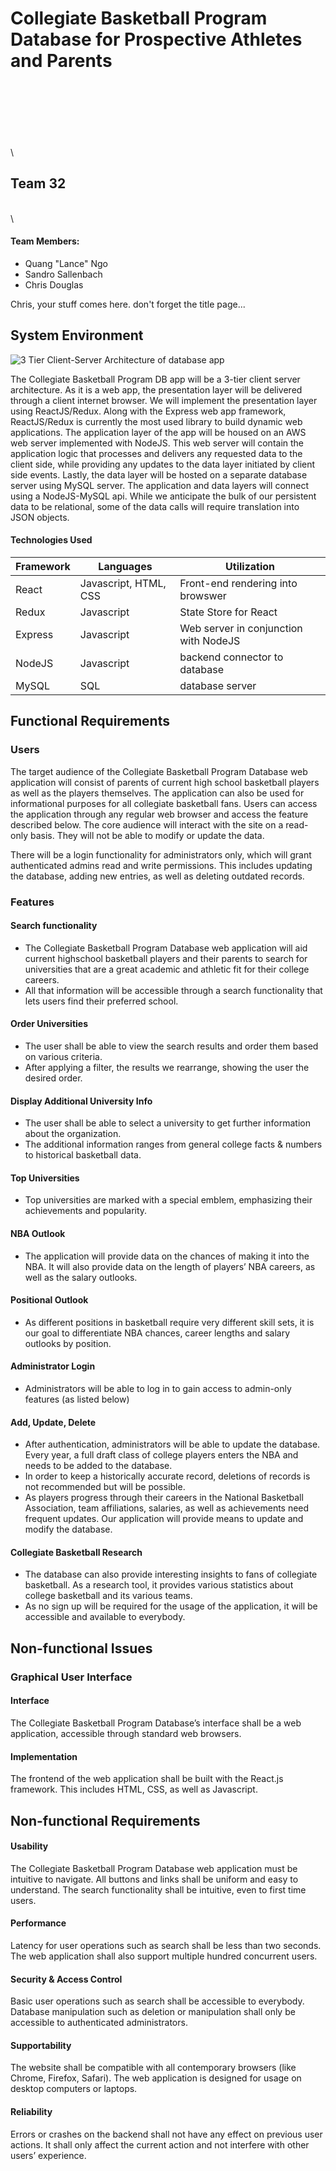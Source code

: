 # Collegiate Basketball Program Database for Prospective Athletes and Parents
\
\
\
\
\
\
\
## Team 32
\
\
#### Team Members:
* Quang "Lance" Ngo
* Sandro Sallenbach
* Chris Douglas
  
  
  
  
  
  
Chris, your stuff comes here.
don't forget the title page...
## System Environment
![3 Tier Client-Server Architecture of database app](https://i.imgur.com/0cGCJkk.jpg)

The Collegiate Basketball Program DB app will be a 3-tier client server architecture. As it is a
web app, the presentation layer will be delivered through a client internet browser. We will
implement the presentation layer using ReactJS/Redux. Along with the Express web app
framework, ReactJS/Redux is currently the most used library to build dynamic web applications.
The application layer of the app will be housed on an AWS web server implemented with
NodeJS. This web server will contain the application logic that processes and delivers any
requested data to the client side, while providing any updates to the data layer initiated by client
side events. Lastly, the data layer will be hosted on a separate database server using MySQL
server. The application and data layers will connect using a NodeJS-MySQL api. While we
anticipate the bulk of our persistent data to be relational, some of the data calls will require
translation into JSON objects.

#### Technologies Used

| Framework | Languages | Utilization |
| --- |--- | --- |
| React | Javascript, HTML, CSS | Front-end rendering into browswer |
| Redux | Javascript | State Store for React |
| Express | Javascript | Web server in conjunction with NodeJS |
| NodeJS | Javascript | backend connector to database |
| MySQL | SQL | database server |


## Functional Requirements

### Users

The target audience of the Collegiate Basketball Program Database web application will consist of parents of current high school basketball players as well as the players themselves. The application can also be used for informational purposes for all collegiate basketball fans. Users can access the application through any regular web browser and access the feature described below. The core audience will interact with the site on a read-only basis. They will not be able to modify or update the data.

There will be a login functionality for administrators only, which will grant authenticated admins read and write permissions. This includes updating the database, adding new entries, as well as deleting outdated records.


### Features

#### Search functionality
- The Collegiate Basketball Program Database web application will aid current highschool basketball players and their parents to search for universities that are a great academic and athletic fit for their college careers.
- All that information will be accessible through a search functionality that lets users find their preferred school.

#### Order Universities
- The user shall be able to view the search results and order them based on various criteria.
- After applying a filter, the results we rearrange, showing the user the desired order.

#### Display Additional University Info
- The user shall be able to select a university to get further information about the organization.
- The additional information ranges from general college facts & numbers to historical basketball data.



#### Top Universities
- Top universities are marked with a special emblem, emphasizing their achievements and popularity.

#### NBA Outlook
- The application will provide data on the chances of making it into the NBA. It will also provide data on the length of players’ NBA careers, as well as the salary outlooks.

#### Positional Outlook
- As different positions in basketball require very different skill sets, it is our goal to differentiate NBA chances, career lengths and salary outlooks by position. 

#### Administrator Login
- Administrators will be able to log in to gain access to admin-only features (as listed below)

#### Add, Update, Delete
- After authentication, administrators will be able to update the database. Every year, a full draft class of college players enters the NBA and needs to be added to the database.
- In order to keep a historically accurate record, deletions of records is not recommended but will be possible.
- As players progress through their careers in the National Basketball Association, team affiliations, salaries, as well as achievements need frequent updates. Our application will provide means to update and modify the database.

#### Collegiate Basketball Research
- The database can also provide interesting insights to fans of collegiate basketball. As a research tool, it provides various statistics about college basketball and its various teams.
- As no sign up will be required for the usage of the application, it will be accessible and available to everybody.



## Non-functional Issues

### Graphical User Interface

#### Interface
The Collegiate Basketball Program Database’s interface shall be a web application, accessible through standard web browsers.

#### Implementation
The frontend of the web application shall be built with the React.js framework. This includes HTML, CSS, as well as Javascript.


## Non-functional Requirements

#### Usability
The Collegiate Basketball Program Database web application must be intuitive to navigate. All buttons and links shall be uniform and easy to understand. The search functionality shall be intuitive, even to first time users.

#### Performance
Latency for user operations such as search shall be less than two seconds. The web application shall also support multiple hundred concurrent users.

#### Security & Access Control
Basic user operations such as search shall be accessible to everybody. Database manipulation such as deletion or manipulation shall only be accessible to authenticated administrators.

#### Supportability
The website shall be compatible with all contemporary browsers (like Chrome, Firefox, Safari). The web application is designed for usage on desktop computers or laptops.

#### Reliability
Errors or crashes on the backend shall not have any effect on previous user actions. It shall only affect the current action and not interfere with other users’ experience.
